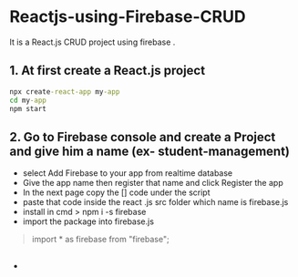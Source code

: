 # Reactjs-using-Firebase-CRUD
It is a React.js CRUD project using firebase .

## 1. At first create a React.js project

```cmd
npx create-react-app my-app
cd my-app
npm start

```

## 2. Go to Firebase console and create a Project and give him a name (ex- student-management)
  - select Add Firebase to your app from realtime database
  - Give the app name then register that name and click Register the app
  - In the next page copy the [<script> code </script>] code under the script 
  - paste that code inside the react .js src folder which name is firebase.js
  - install in cmd > npm i -s firebase
  - import the package into firebase.js 
  >import * as firebase from "firebase";
  
##
  -
